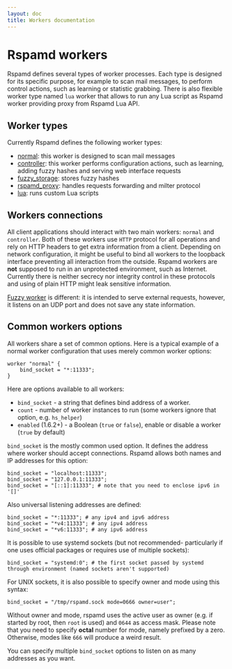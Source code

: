 ```yaml
---
layout: doc
title: Workers documentation
---
```

# Rspamd workers

Rspamd defines several types of worker processes. Each type is designed for its specific
purpose, for example to scan mail messages, to perform control actions, such as learning or
statistic grabbing. There is also flexible worker type named `lua` worker that allows
to run any Lua script as Rspamd worker providing proxy from Rspamd Lua API.

## Worker types

Currently Rspamd defines the following worker types:

- [normal](normal.html): this worker is designed to scan mail messages
- [controller](controller.html): this worker performs configuration actions, such as
learning, adding fuzzy hashes and serving web interface requests
- [fuzzy_storage](fuzzy_storage.html): stores fuzzy hashes
- [rspamd_proxy](rspamd_proxy.html): handles requests forwarding and milter protocol
- [lua](lua_worker.html): runs custom Lua scripts

## Workers connections

All client applications should interact with two main workers: `normal` and `controller`.
Both of these workers use `HTTP` protocol for all operations and rely on HTTP headers
to get extra information from a client. Depending on network configuration, it might be
useful to bind all workers to the loopback interface preventing all interaction from the
outside. Rspamd workers are **not** supposed to run in an unprotected environment, such as
Internet. Currently there is neither secrecy nor integrity control in these protocols and
using of plain HTTP might leak sensitive information.

[Fuzzy worker](fuzzy_storage.html) is different: it is intended to serve external requests, however, it
listens on an UDP port and does not save any state information.

## Common workers options

All workers share a set of common options. Here is a typical example of a normal
worker configuration that uses merely common worker options:

~~~ucl
worker "normal" {
    bind_socket = "*:11333";
}
~~~

Here are options available to all workers:

- `bind_socket` - a string that defines bind address of a worker.
- `count` - number of worker instances to run (some workers ignore that option, e.g. `hs_helper`)
- `enabled` (1.6.2+) - a Boolean (`true` or `false`), enable or disable a worker (`true` by default)

`bind_socket` is the mostly common used option. It defines the address where worker should accept
connections. Rspamd allows both names and IP addresses for this option:

~~~ucl
bind_socket = "localhost:11333";
bind_socket = "127.0.0.1:11333";
bind_socket = "[::1]:11333"; # note that you need to enclose ipv6 in '[]'
~~~

Also universal listening addresses are defined:

~~~ucl
bind_socket = "*:11333"; # any ipv4 and ipv6 address
bind_socket = "*v4:11333"; # any ipv4 address
bind_socket = "*v6:11333"; # any ipv6 address
~~~

It is possible to use systemd sockets (but not recommended- particularly if one uses official packages or requires use of multiple sockets):

~~~ucl
bind_socket = "systemd:0"; # the first socket passed by systemd through environment (named sockets aren't supported)
~~~

For UNIX sockets, it is also possible to specify owner and mode using this syntax:

~~~ucl
bind_socket = "/tmp/rspamd.sock mode=0666 owner=user";
~~~

Without owner and mode, rspamd uses the active user as owner (e.g. if started by root,
then `root` is used) and `0644` as access mask. Please note that you need to specify
**octal** number for mode, namely prefixed by a zero. Otherwise, modes like `666` will produce
a weird result.

You can specify multiple `bind_socket` options to listen on as many addresses as
you want.
